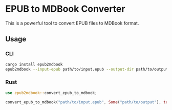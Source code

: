 # EPUB to MDBook Converter

This is a powerful tool to convert EPUB files to MDBook format.

## Usage

### CLI

```bash
cargo install epub2mdbook
epub2mdbook --input-epub path/to/input.epub --output-dir path/to/output
```

### Rust

```rust
use epub2mdbook::convert_epub_to_mdbook;

convert_epub_to_mdbook("path/to/input.epub", Some("path/to/output"), true);
```
